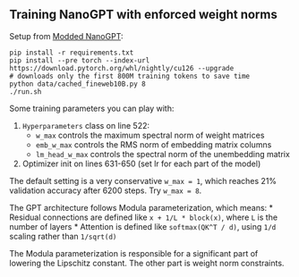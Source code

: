 ## Training NanoGPT with enforced weight norms

Setup from [Modded NanoGPT](https://github.com/KellerJordan/modded-nanogpt):

```
pip install -r requirements.txt
pip install --pre torch --index-url https://download.pytorch.org/whl/nightly/cu126 --upgrade
# downloads only the first 800M training tokens to save time
python data/cached_fineweb10B.py 8
./run.sh
```

Some training parameters you can play with:
1. `Hyperparameters` class on line 522:
    - `w_max` controls the maximum spectral norm of weight matrices
    - `emb_w_max` controls the RMS norm of embedding matrix columns
    - `lm_head_w_max` controls the spectral norm of the unembedding matrix
2. Optimizer init on lines 631-650 (set lr for each part of the model)

The default setting is a very conservative `w_max = 1`, which reaches 21\% validation accuracy after 6200 steps. Try `w_max = 8`.

The GPT architecture follows Modula parameterization, which means:
    * Residual connections are defined like `x + 1/L * block(x)`, where `L` is the number of layers
    * Attention is defined like `softmax(QK^T / d)`, using `1/d` scaling rather than `1/sqrt(d)`

The Modula parameterization is responsible for a significant part of lowering the Lipschitz constant. The other part is weight norm constraints.
